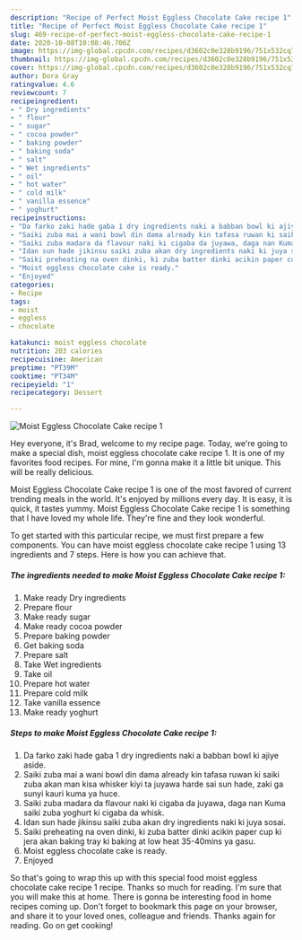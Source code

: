 ```yaml
---
description: "Recipe of Perfect Moist Eggless Chocolate Cake recipe 1"
title: "Recipe of Perfect Moist Eggless Chocolate Cake recipe 1"
slug: 469-recipe-of-perfect-moist-eggless-chocolate-cake-recipe-1
date: 2020-10-08T10:08:46.706Z
image: https://img-global.cpcdn.com/recipes/d3602c0e328b9196/751x532cq70/moist-eggless-chocolate-cake-recipe-1-recipe-main-photo.jpg
thumbnail: https://img-global.cpcdn.com/recipes/d3602c0e328b9196/751x532cq70/moist-eggless-chocolate-cake-recipe-1-recipe-main-photo.jpg
cover: https://img-global.cpcdn.com/recipes/d3602c0e328b9196/751x532cq70/moist-eggless-chocolate-cake-recipe-1-recipe-main-photo.jpg
author: Dora Gray
ratingvalue: 4.6
reviewcount: 7
recipeingredient:
- " Dry ingredients"
- " flour"
- " sugar"
- " cocoa powder"
- " baking powder"
- " baking soda"
- " salt"
- " Wet ingredients"
- " oil"
- " hot water"
- " cold milk"
- " vanilla essence"
- " yoghurt"
recipeinstructions:
- "Da farko zaki hade gaba 1 dry ingredients naki a babban bowl ki ajiye aside."
- "Saiki zuba mai a wani bowl din dama already kin tafasa ruwan ki saiki zuba akan man kisa whisker kiyi ta juyawa harde sai sun hade, zaki ga sunyi kauri kuma ya huce."
- "Saiki zuba madara da flavour naki ki cigaba da juyawa, daga nan Kuma saiki zuba yoghurt ki cigaba da whisk."
- "Idan sun hade jikinsu saiki zuba akan dry ingredients naki ki juya sosai."
- "Saiki preheating na oven dinki, ki zuba batter dinki acikin paper cup ki jera akan baking tray ki baking at low heat 35-40mins ya gasu."
- "Moist eggless chocolate cake is ready."
- "Enjoyed"
categories:
- Recipe
tags:
- moist
- eggless
- chocolate

katakunci: moist eggless chocolate 
nutrition: 203 calories
recipecuisine: American
preptime: "PT39M"
cooktime: "PT34M"
recipeyield: "1"
recipecategory: Dessert

---
```



![Moist Eggless Chocolate Cake recipe 1](https://img-global.cpcdn.com/recipes/d3602c0e328b9196/751x532cq70/moist-eggless-chocolate-cake-recipe-1-recipe-main-photo.jpg)

Hey everyone, it's Brad, welcome to my recipe page. Today, we're going to make a special dish, moist eggless chocolate cake recipe 1. It is one of my favorites food recipes. For mine, I'm gonna make it a little bit unique. This will be really delicious.

Moist Eggless Chocolate Cake recipe 1 is one of the most favored of current trending meals in the world. It's enjoyed by millions every day. It is easy, it is quick, it tastes yummy. Moist Eggless Chocolate Cake recipe 1 is something that I have loved my whole life. They're fine and they look wonderful.




To get started with this particular recipe, we must first prepare a few components. You can have moist eggless chocolate cake recipe 1 using 13 ingredients and 7 steps. Here is how you can achieve that.

<!--inarticleads1-->

##### The ingredients needed to make Moist Eggless Chocolate Cake recipe 1:

1. Make ready  Dry ingredients
1. Prepare  flour
1. Make ready  sugar
1. Make ready  cocoa powder
1. Prepare  baking powder
1. Get  baking soda
1. Prepare  salt
1. Take  Wet ingredients
1. Take  oil
1. Prepare  hot water
1. Prepare  cold milk
1. Take  vanilla essence
1. Make ready  yoghurt




<!--inarticleads2-->

##### Steps to make Moist Eggless Chocolate Cake recipe 1:

1. Da farko zaki hade gaba 1 dry ingredients naki a babban bowl ki ajiye aside.
1. Saiki zuba mai a wani bowl din dama already kin tafasa ruwan ki saiki zuba akan man kisa whisker kiyi ta juyawa harde sai sun hade, zaki ga sunyi kauri kuma ya huce.
1. Saiki zuba madara da flavour naki ki cigaba da juyawa, daga nan Kuma saiki zuba yoghurt ki cigaba da whisk.
1. Idan sun hade jikinsu saiki zuba akan dry ingredients naki ki juya sosai.
1. Saiki preheating na oven dinki, ki zuba batter dinki acikin paper cup ki jera akan baking tray ki baking at low heat 35-40mins ya gasu.
1. Moist eggless chocolate cake is ready.
1. Enjoyed




So that's going to wrap this up with this special food moist eggless chocolate cake recipe 1 recipe. Thanks so much for reading. I'm sure that you will make this at home. There is gonna be interesting food in home recipes coming up. Don't forget to bookmark this page on your browser, and share it to your loved ones, colleague and friends. Thanks again for reading. Go on get cooking!
